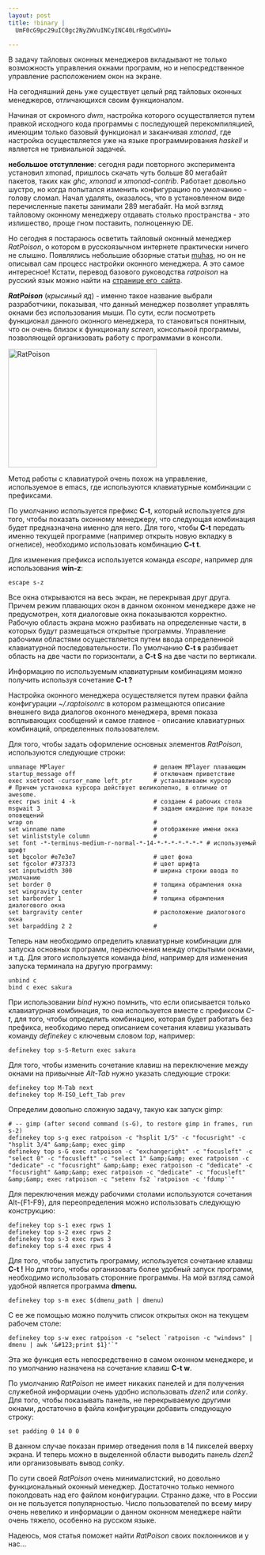 ```yaml
--- 
layout: post
title: !binary |
  UmF0cG9pc29uIC0gc2NyZWVuINCyINC40LrRgdCw0YU=

---
```

В задачу тайловых оконных менеджеров вкладывают не только возможность управления окнами программ, но и непосредственное управление расположением окон на экране.

На сегодняшний день уже существует целый ряд тайловых оконных менеджеров, отличающихся своим функционалом.

Начиная от скромного <em>dwm</em>, настройка которого осуществляется путем правкой исходного кода программы с последующей перекомпиляцией, имеющим только базовый функционал и заканчивая <em>xmonad</em>, где настройка осуществляется уже на языке программирования <em>haskell</em> и является не тривиальной задачей.

<strong>небольшое отступление</strong>: сегодня ради повторного эксперимента установил xmonad, пришлось скачать чуть больше 80 мегабайт пакетов, таких как <em>ghc</em>, <em>xmonad</em> и <em>xmonad-contrib</em>. Работает довольно шустро, но когда попытался изменить конфигурацию по умолчанию - голову сломал. Начал удалять, оказалось, что в установленном виде перечисленные пакеты занимали 289 мегабайт. На мой взгляд тайловому оконному менеджеру отдавать столько пространства - это излишество, проще гном поставить, полноценную DE.

Но сегодня я постараюсь осветить тайловый оконный менеджер <em>RatPoison</em>, о котором в
русскоязычном интернете практически ничего не слышно. Появлялись небольшие обзорные статьи
<a href="http://muhas.ru" rel="nofollow">muhas</a>, но он не описывал сам процесс настройки оконного менеджера. А это самое интересное! Кстати, перевод базового руководства <em>ratpoison</em> на русский язык можно найти на <a href="http://muhas.ru/?p=62" rel="nofollow">странице его  сайта</a>.

<em><strong>RatPoison</strong></em> (<em>крысиный яд</em>) - именно такое название выбрали разработчики, показывая, что данный менеджер позволяет управлять окнами без использования мыши. По сути, если посмотреть функционал данного оконного менеджера, то становиться понятным, что он очень близок к функционалу <em>screen</em>, консольной программы, позволяющей организовать работу с программами в консоли.

<a href="http://static.juev.ru/2009/09/ratpoison.png" id="lightbox"><img class="aligncenter size-medium wp-image-595" title="ratpoison" src="http://static.juev.ru/2009/09/ratpoison-300x240.png" alt="RatPoison" width="300" height="240" /></a>

Метод работы с клавиатурой очень похож на управление, используемое в emacs, где используются клавиатурные комбинации с префиксами.

По умолчанию используется префикс <strong>C-t</strong>, который используется для того, чтобы показать оконному менеджеру, что следующая комбинация будет предназначена именно для него. Для того, чтобы <strong>C-t</strong> передать именно текущей программе (например открыть новую вкладку в огнелисе), необходимо использовать комбинацию <strong>C-t t</strong>.

Для изменения префикса используется команда <em>escape</em>, например для использования <strong>win-z</strong>:

    escape s-z

Все окна открываются на весь экран, не перекрывая друг друга. Причем режим плавающих окон в данном оконном менеджере даже не предусмотрен, хотя диалоговые окна показываются корректно. Рабочую область экрана можно разбивать на определенные части, в которых будут размещаться открытые программы. Управление рабочими областями осуществляется путем ввода определенной клавиатурной последовательности. По умолчанию <strong>C-t s</strong> разбивает область на две части по горизонтали, а <strong>C-t S</strong> на две части по вертикали.

Информацию по используемым клавиатурным комбинациям можно получить используя сочетание <strong>C-t ?</strong>

Настройка оконного менеджера осуществляется путем правки файла конфигурации <em>~/.raptoisonrc</em> в котором размещаются описание внешнего вида диалогов оконного менеджера, время показа всплывающих сообщений и самое главное - описание клавиатурных комбинаций, определенных пользователем.

Для того, чтобы задать оформление основных элементов <em>RatPoison</em>, используются следующие строки:

    unmanage MPlayer                         # делаем MPlayer плавающим
    startup_message off                      # отключаем приветствие
    exec xsetroot -cursor_name left_ptr      # устанавливаем курсор
    # Причем установка курсора действует великолепно, в отличие от awesome.
    exec rpws init 4 -k                      # создаем 4 рабочих стола
    msgwait 3                                # задаем ожидание при показе оповещений
    wrap on                                  #
    set winname name                         # отображение имени окна
    set winliststyle column                  #
    set font -*-terminus-medium-r-normal-*-14-*-*-*-*-*-*-* # используемый шрифт
    set bgcolor #e7e3e7                      # цвет фона
    set fgcolor #737373                      # цвет шрифта
    set inputwidth 300                       # ширина строки ввода по умолчанию
    set border 0                             # толщина обрамления окна
    set wingravity center                    #
    set barborder 1                          # толщина обрамления диалогового окна
    set bargravity center                    # расположение диалогового окна
    set barpadding 2 2                       #

Теперь нам необходимо определить клавиатурные комбинации для запуска основных программ, переключения между открытыми окнами, и т.д.
Для этого используется команда <em>bind</em>, например для изменения запуска терминала на другую программу:

    unbind c
    bind c exec sakura

При использовании <em>bind</em> нужно помнить, что если описывается только клавиатурная комбинация, то она используется вместе с префиксом <em>C-t</em>, для того, чтобы определить комбинацию, которая будет работать без префикса, необходимо перед описанием сочетания клавиш указывать команду <em>definekey</em> с ключевым словом <em>top</em>, например:

    definekey top s-S-Return exec sakura

Для того, чтобы изменить сочетание клавиш на переключение между окнами на привычные <em>Alt-Tab</em> нужно указать следующие строки:

    definekey top M-Tab next
    definekey top M-ISO_Left_Tab prev

Определим довольно сложную задачу, такую как запуск gimp:

    # -- gimp (after second command (s-G), to restore gimp in frames, run s-2)
    definekey top s-g exec ratpoison -c "hsplit 1/5" -c "focusright" -c "hsplit 3/4" &amp;&amp; exec gimp
    definekey top s-G exec ratpoison -c "exchangeright" -c "focusleft" -c "select 0" -c "focusleft" -c "select 1" &amp;&amp; exec ratpoison -c "dedicate" -c "focusright" &amp;&amp; exec ratpoison -c "dedicate" -c "focusright" &amp;&amp; exec ratpoison -c "dedicate" -c "focusleft" &amp;&amp; exec ratpoison -c "setenv fs2 `ratpoison -c 'fdump'`"

Для переключения между рабочими столами используются сочетания Alt-&#123;F1-F9}, для переопределения можно использовать следующую конструкцию:

    definekey top s-1 exec rpws 1
    definekey top s-2 exec rpws 2
    definekey top s-3 exec rpws 3
    definekey top s-4 exec rpws 4

Для того, чтобы запустить программу, используется сочетание клавиш <strong>C-t !</strong> Но для того, чтобы организовать более удобный запуск программ, необходимо использовать сторонние программы. На мой взгляд самой удобной является программа <strong>dmenu.</strong>

    definekey top s-m exec $(dmenu_path | dmenu)

С ее же помощью можно получить список открытых окон на текущем рабочем столе:

    definekey top s-w exec ratpoison -c "select `ratpoison -c "windows" | dmenu | awk '&#123;print $1}'`"

Эта же функция есть непосредственно в самом оконном менеджере, и по умолчанию назначена на сочетание клавиш <strong>C-t w</strong>.

По умолчанию <em>RatPoison</em> не имеет никаких панелей и для получения служебной информации очень удобно использовать <em>dzen2</em> или <em>conky</em>.
Для того, чтобы показывать панель, не перекрываемую другими окнами, достаточно в файла конфигурации добавить следующую строку:

    set padding 0 14 0 0

В данном случае показан пример отведения поля в 14 пикселей вверху экрана. И теперь можно в выделенной области выводить панель <em>dzen2</em> или организовывать вывод <em>conky</em>.

По сути своей <em>RatPoison</em> очень минималистский, но довольно функциональный оконный менеджер. Достаточно только немного поколдовать над его файлом конфигурации. Странно даже, что в России он не пользуется популярностью. Число пользователей по всему миру очень невелико и информации о данном оконном менеджере найти очень тяжело, особенно на русском языке.

Надеюсь, моя статья поможет найти <em>RatPoison</em> своих поклонников и у нас...
